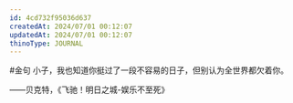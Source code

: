 ```yaml
---
id: 4cd732f95036d637
createdAt: 2024/07/01 00:12:07
updatedAt: 2024/07/01 00:12:07
thinoType: JOURNAL
---
```

#金句 小子，我也知道你挺过了一段不容易的日子，但别认为全世界都欠着你。

——贝克特，《飞驰！明日之城-娱乐不至死》
